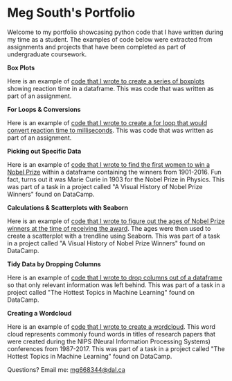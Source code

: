 # Meg South's Portfolio

Welcome to my portfolio showcasing python code that I have written during my time as a student. The examples of code below were extracted from assignments and projects that have been completed as part of undergraduate coursework. 

**Box Plots**

Here is an example of [code that I wrote to create a series of boxplots](boxplot.md) showing reaction time in a dataframe. This was code that was written as part of an assignment.

**For Loops & Conversions**

Here is an example of [code that I wrote to create a for loop that would convert reaction time to milliseconds](rt_for_loop.md). This was code that was written as part of an assignment.

**Picking out Specific Data**

Here is an example of [code that I wrote to find the first women to win a Nobel Prize](first_woman_nobel.md) within a dataframe containing the winners from 1901-2016. Fun fact, turns out it was Marie Curie in 1903 for the Nobel Prize in Physics. This was part of a task in a project called "A Visual History of Nobel Prize Winners" found on DataCamp.

**Calculations & Scatterplots with Seaborn**

Here is an example of [code that I wrote to figure out the ages of Nobel Prize winners at the time of receiving the award](age_nobel_winners.md). The ages were then used to create a scatterplot with a trendline using Seaborn. This was part of a task in a project called "A Visual History of Nobel Prize Winners" found on DataCamp.

**Tidy Data by Dropping Columns**

Here is an example of [code that I wrote to drop columns out of a dataframe](drop_columns.md) so that only relevant information was left behind. This was part of a task in a project called "The Hottest Topics in Machine Learning" found on DataCamp.

**Creating a Wordcloud**

Here is an example of [code that I wrote to create a wordcloud](wordcloud.md). This word cloud represents commonly found words in titles of research papers that were created during the NIPS (Neural Information Processing Systems) conferences from 1987-2017. This was part of a task in a project called "The Hottest Topics in Machine Learning" found on DataCamp.


Questions? Email me:
[mg668344@dal.ca](mailto:mg668344@dal.ca)
